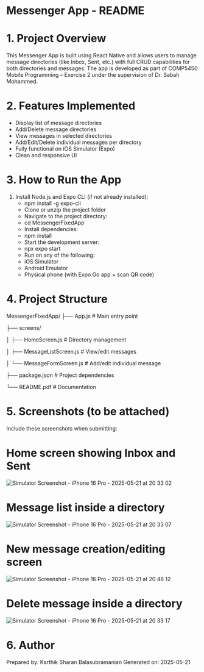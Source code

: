 # Messenger App - README

# 1. Project Overview

This Messenger App is built using React Native and allows users to manage message directories (like Inbox, Sent, etc.) with full CRUD capabilities for both directories and messages. The app is developed as part of COMP5450 Mobile Programming – Exercise 2 under the supervision of Dr. Sabah Mohammed.

# 2. Features Implemented

 - Display list of message directories
 - Add/Delete message directories
 - View messages in selected directories
 - Add/Edit/Delete individual messages per directory
 - Fully functional on iOS Simulator (Expo)
 - Clean and responsive UI

# 3. How to Run the App

  1) Install Node.js and Expo CLI (if not already installed):
      - npm install -g expo-cli
      - Clone or unzip the project folder
      - Navigate to the project directory:
      - cd MessengerFixedApp
      - Install dependencies:
      - npm install
      - Start the development server:
      - npx expo start
      - Run on any of the following:
      - iOS Simulator
      - Android Emulator
      - Physical phone (with Expo Go app + scan QR code)

# 4. Project Structure

MessengerFixedApp/
├── App.js                         # Main entry point

├── screens/

│   ├── HomeScreen.js             # Directory management

│   ├── MessageListScreen.js      # View/edit messages

│   └── MessageFormScreen.js      # Add/edit individual message

├── package.json                  # Project dependencies

└── README.pdf                    # Documentation

# 5. Screenshots (to be attached)

Include these screenshots when submitting:

# Home screen showing Inbox and Sent
![Simulator Screenshot - iPhone 16 Pro - 2025-05-21 at 20 33 02](https://github.com/user-attachments/assets/6913dd5a-7ebd-440c-b3a7-23ce2ddaf5d3)

# Message list inside a directory
![Simulator Screenshot - iPhone 16 Pro - 2025-05-21 at 20 33 07](https://github.com/user-attachments/assets/a406331e-6ee9-49f6-939a-d6078ccf4549)

# New message creation/editing screen
![Simulator Screenshot - iPhone 16 Pro - 2025-05-21 at 20 46 12](https://github.com/user-attachments/assets/703b2c86-d121-4772-b399-b85c6055d180)

# Delete message inside a directory
![Simulator Screenshot - iPhone 16 Pro - 2025-05-21 at 20 33 17](https://github.com/user-attachments/assets/b4c7e6f4-3771-49c2-a64a-532d08bb5854)

# 6. Author
Prepared by: Karthik Sharan Balasubramanian
Generated on: 2025-05-21



